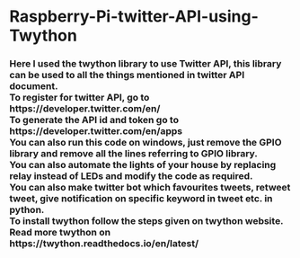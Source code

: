 # Raspberry-Pi-twitter-API-using-Twython
<h3>
Here I used the twython library to use Twitter API, this library can be used to all the things mentioned in twitter API document. 
<br>
To register for twitter API, go to https://developer.twitter.com/en/
<br>
To generate the API id and token go to https://developer.twitter.com/en/apps
<br>
You can also run this code on windows, just remove the GPIO library and remove all the lines referring to GPIO library. 
<br>
You can also automate the lights of your house by replacing relay instead of LEDs and modify the code as required.
<br>
You can also make twitter bot which favourites tweets, retweet tweet, give notification on specific keyword in tweet etc. in python.
<br>
To install twython follow the steps given on twython website.
<br>
Read more twython on https://twython.readthedocs.io/en/latest/ 
<br></h3>
